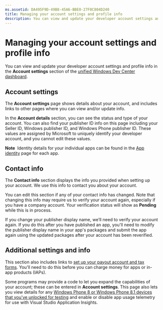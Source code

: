 ```yaml
---
ms.assetid: DA495F9D-49B8-45A6-BBE0-27F0C804D240
title: Managing your account settings and profile info
description: You can view and update your developer account settings and profile info in the Account settings section of the unified Windows Dev Center dashboard.
---
```

# Managing your account settings and profile info

You can view and update your developer account settings and profile info in the **Account settings** section of the [unified Windows Dev Center dashboard](https://msdn.microsoft.com/library/windows/apps/Mt169843).

## Account settings

The **Account settings** page shows details about your account, and includes links to other pages where you can view and/or update info.

In the **Account details** section, you can see the status and type of your account. You can also find your publisher ID info on this page including your Seller ID, Windows publisher ID, and Windows Phone publisher ID. These values are assigned by Microsoft to uniquely identify your developer account, and you cannot edit these values.

**Note**  Identity details for your individual apps can be found in the [App identity](https://msdn.microsoft.com/library/windows/apps/Mt148561) page for each app.

## Contact info

The **Contact info** section displays the info you provided when setting up your account. We use this info to contact you about your account.

You can edit this section if any of your contact info has changed. Note that changing this info may require us to verify your account again, especially if you have a company account. Your verification status will show as **Pending** while this is in process.

If you change your publisher display name, we’ll need to verify your account again. If you do this after you have published an app, you'll need to modify the publisher display name in your app's packages and submit the app again using the updated packages after your account has been reverified.

## Additional settings and info

This section also includes links to [set up your payout account and tax forms](https://msdn.microsoft.com/library/windows/apps/Bg124529). You'll need to do this before you can charge money for apps or in-app products (IAPs).

Some programs may provide a code to let you expand the capabilities of your account; these can be entered in **Account settings**. This page also lets you view details for any [Windows Phone 8 or Windows Phone 8.1 devices that you've unlocked for testing](http://go.microsoft.com/fwlink/p/?LinkId=533897) and enable or disable app usage telemetry for use with Visual Studio Application Insights.

